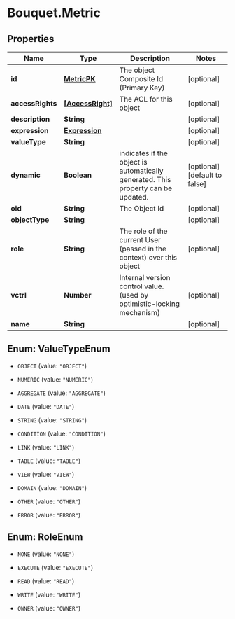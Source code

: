 # Bouquet.Metric

## Properties
Name | Type | Description | Notes
------------ | ------------- | ------------- | -------------
**id** | [**MetricPK**](MetricPK.md) | The object Composite Id (Primary Key) | [optional] 
**accessRights** | [**[AccessRight]**](AccessRight.md) | The ACL for this object | [optional] 
**description** | **String** |  | [optional] 
**expression** | [**Expression**](Expression.md) |  | [optional] 
**valueType** | **String** |  | [optional] 
**dynamic** | **Boolean** | indicates if the object is automatically generated. This property can be updated. | [optional] [default to false]
**oid** | **String** | The Object Id | [optional] 
**objectType** | **String** |  | [optional] 
**role** | **String** | The role of the current User (passed in the context) over this object | [optional] 
**vctrl** | **Number** | Internal version control value. (used by optimistic-locking mechanism) | [optional] 
**name** | **String** |  | [optional] 


<a name="ValueTypeEnum"></a>
## Enum: ValueTypeEnum


* `OBJECT` (value: `"OBJECT"`)

* `NUMERIC` (value: `"NUMERIC"`)

* `AGGREGATE` (value: `"AGGREGATE"`)

* `DATE` (value: `"DATE"`)

* `STRING` (value: `"STRING"`)

* `CONDITION` (value: `"CONDITION"`)

* `LINK` (value: `"LINK"`)

* `TABLE` (value: `"TABLE"`)

* `VIEW` (value: `"VIEW"`)

* `DOMAIN` (value: `"DOMAIN"`)

* `OTHER` (value: `"OTHER"`)

* `ERROR` (value: `"ERROR"`)




<a name="RoleEnum"></a>
## Enum: RoleEnum


* `NONE` (value: `"NONE"`)

* `EXECUTE` (value: `"EXECUTE"`)

* `READ` (value: `"READ"`)

* `WRITE` (value: `"WRITE"`)

* `OWNER` (value: `"OWNER"`)




